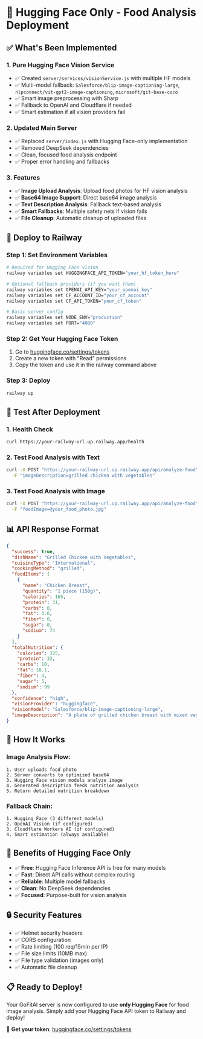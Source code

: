 # 🤗 Hugging Face Only - Food Analysis Deployment

## ✅ What's Been Implemented

### 1. **Pure Hugging Face Vision Service**
- ✅ Created `server/services/visionService.js` with multiple HF models
- ✅ Multi-model fallback: `Salesforce/blip-image-captioning-large`, `nlpconnect/vit-gpt2-image-captioning`, `microsoft/git-base-coco`
- ✅ Smart image preprocessing with Sharp
- ✅ Fallback to OpenAI and Cloudflare if needed
- ✅ Smart estimation if all vision providers fail

### 2. **Updated Main Server**
- ✅ Replaced `server/index.js` with Hugging Face-only implementation
- ✅ Removed DeepSeek dependencies
- ✅ Clean, focused food analysis endpoint
- ✅ Proper error handling and fallbacks

### 3. **Features**
- ✅ **Image Upload Analysis**: Upload food photos for HF vision analysis
- ✅ **Base64 Image Support**: Direct base64 image analysis
- ✅ **Text Description Analysis**: Fallback text-based analysis
- ✅ **Smart Fallbacks**: Multiple safety nets if vision fails
- ✅ **File Cleanup**: Automatic cleanup of uploaded files

## 🚀 Deploy to Railway

### **Step 1: Set Environment Variables**
```bash
# Required for Hugging Face vision
railway variables set HUGGINGFACE_API_TOKEN="your_hf_token_here"

# Optional fallback providers (if you want them)
railway variables set OPENAI_API_KEY="your_openai_key" 
railway variables set CF_ACCOUNT_ID="your_cf_account"
railway variables set CF_API_TOKEN="your_cf_token"

# Basic server config
railway variables set NODE_ENV="production"
railway variables set PORT="4000"
```

### **Step 2: Get Your Hugging Face Token**
1. Go to [huggingface.co/settings/tokens](https://huggingface.co/settings/tokens)
2. Create a new token with "Read" permissions
3. Copy the token and use it in the railway command above

### **Step 3: Deploy**
```bash
railway up
```

## 🧪 Test After Deployment

### **1. Health Check**
```bash
curl https://your-railway-url.up.railway.app/health
```

### **2. Test Food Analysis with Text**
```bash
curl -X POST "https://your-railway-url.up.railway.app/api/analyze-food" \
  -F "imageDescription=grilled chicken with vegetables"
```

### **3. Test Food Analysis with Image**
```bash
curl -X POST "https://your-railway-url.up.railway.app/api/analyze-food" \
  -F "foodImage=@your_food_photo.jpg"
```

## 📊 API Response Format

```json
{
  "success": true,
  "dishName": "Grilled Chicken with Vegetables",
  "cuisineType": "International",
  "cookingMethod": "grilled",
  "foodItems": [
    {
      "name": "Chicken Breast",
      "quantity": "1 piece (150g)",
      "calories": 165,
      "protein": 31,
      "carbs": 0,
      "fat": 3.6,
      "fiber": 0,
      "sugar": 0,
      "sodium": 74
    }
  ],
  "totalNutrition": {
    "calories": 335,
    "protein": 33,
    "carbs": 10,
    "fat": 18.1,
    "fiber": 4,
    "sugar": 5,
    "sodium": 99
  },
  "confidence": "high",
  "visionProvider": "huggingface",
  "visionModel": "Salesforce/blip-image-captioning-large",
  "imageDescription": "A plate of grilled chicken breast with mixed vegetables including bell peppers and zucchini"
}
```

## 🔧 How It Works

### **Image Analysis Flow:**
```
1. User uploads food photo
2. Server converts to optimized base64
3. Hugging Face vision models analyze image
4. Generated description feeds nutrition analysis
5. Return detailed nutrition breakdown
```

### **Fallback Chain:**
```
1. Hugging Face (3 different models)
2. OpenAI Vision (if configured)
3. Cloudflare Workers AI (if configured)  
4. Smart estimation (always available)
```

## 🎯 Benefits of Hugging Face Only

- ✅ **Free**: Hugging Face Inference API is free for many models
- ✅ **Fast**: Direct API calls without complex routing
- ✅ **Reliable**: Multiple model fallbacks
- ✅ **Clean**: No DeepSeek dependencies
- ✅ **Focused**: Purpose-built for vision analysis

## 🔒 Security Features

- ✅ Helmet security headers
- ✅ CORS configuration
- ✅ Rate limiting (100 req/15min per IP)
- ✅ File size limits (10MB max)
- ✅ File type validation (images only)
- ✅ Automatic file cleanup

## 📋 Ready to Deploy!

Your GoFitAI server is now configured to use **only Hugging Face** for food image analysis. Simply add your Hugging Face API token to Railway and deploy!

🔗 **Get your token**: [huggingface.co/settings/tokens](https://huggingface.co/settings/tokens)

